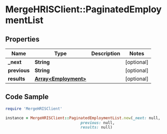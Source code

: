 # MergeHRISClient::PaginatedEmploymentList

## Properties

Name | Type | Description | Notes
------------ | ------------- | ------------- | -------------
**_next** | **String** |  | [optional] 
**previous** | **String** |  | [optional] 
**results** | [**Array&lt;Employment&gt;**](Employment.md) |  | [optional] 

## Code Sample

```ruby
require 'MergeHRISClient'

instance = MergeHRISClient::PaginatedEmploymentList.new(_next: null,
                                 previous: null,
                                 results: null)
```


